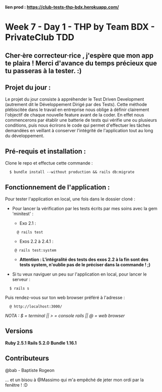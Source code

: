 **lien prod : https://club-tests-thp-bdx.herokuapp.com/**

# Week 7 - Day 1 - THP by Team BDX - PrivateClub TDD


## Cher·ère correcteur·rice , j'espère que mon app te plaira ! Merci d'avance du temps précieux que tu passeras à la tester. :)


## Projet du jour :

Le projet du jour consiste à appréhender le Test Driven Development (autrement dit le Développement Dirigé par des Tests). Cette méthode plébiscitée dans le travail en entreprise nous oblige à définir clairement l'objectif de chaque nouvelle feature avant de la coder. En effet nous commencerons par établir une batterie de tests qui vérifie une ou plusieurs conditions, puis nous écrirons le code qui permet d'effectuer les tâches demandées en veillant à conserver l'intégrité de l'application tout au long du développement.


## Pré-requis et installation :

Clone le repo et effectue cette commande :

```
  $ bundle install --without production && rails db:migrate
```


## Fonctionnement de l'application :

Pour tester l'application en local, une fois dans le dossier cloné :

  - Pour lancer la vérification par les tests écrits par mes soins avec la gem 'minitest' :
  
      +  Exo 2.1 : 
      ```
        @ rails test
      ```
      +  Exos 2.2 à 2.4.1 :
      ```
       @ rails test:system
      ```
       * **Attention : L'intégralité des tests des exos 2.2 à la fin sont des tests system, n'oublie pas de le préciser dans la commande ! ;)**

  - Si tu veux naviguer un peu sur l'application en local, pour lancer le serveur :
```
  $ rails s
```
   Puis rendez-vous sur ton web browser préféré à l'adresse :
```
  @ http://localhost:3000/
```

*NOTA : $ = terminal || > = console rails || @ = web browser*

## Versions

**Ruby 2.5.1**
**Rails 5.2.0**
**Bundle 1.16.1**

## Contributeurs

@bab - Baptiste Rogeon

... et un bisou à @Massimo qui m'a empêché de jeter mon ordi par la fenêtre ! :D
